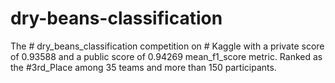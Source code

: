 # dry-beans-classification
The # dry_beans_classification competition on # Kaggle with a private score of 0.93588 and a public score of 0.94269 mean_f1_score metric.
Ranked as the #3rd_Place among 35 teams and more than 150 participants.
